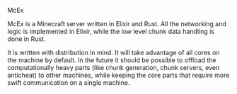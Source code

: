 McEx

McEx is a Minecraft server written in Elixir and Rust. All the networking and logic is implemented in Elixir, while the low level chunk data handling is done in Rust.

It is written with distribution in mind. It will take advantage of all cores on the machine by default. In the future it should be possible to offload the computationally heavy parts (like chunk generation, chunk servers, even anticheat) to other machines, while keeping the core parts that require more swift communication on a single machine.
